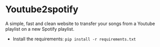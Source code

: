 # Youtube2spotify

A simple, fast and clean website to transfer your songs from a Youtube playlist on a new Spotify playlist.

- Install the requirements:
` pip install -r requirements.txt `
